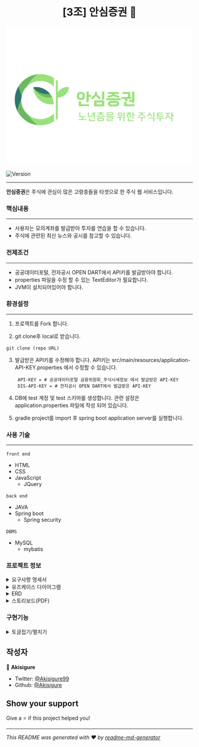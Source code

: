 <h1 align="center">[3조] 안심증권 👋</h1>
<p align="center"><img alt="logo" src="https://github.com/Akisigure/seniorInvest/blob/main/src/main/webapp/img/logo.png" /></p>
<p>
  <img alt="Version" src="https://img.shields.io/badge/version-1.0-blue.svg?cacheSeconds=2592000" />
  <a href="https://twitter.com/Akisigure99" target="_blank">
  </a>
</p>

<hr>

<b>안심증권</b>은 주식에 관심이 많은 고령층들을 타겟으로 한 주식 웹 서비스입니다.

### 핵심내용
<hr>

* 사용자는 모의계좌를 발급받아 투자를 연습을 할 수 있습니다.
* 주식에 관련된 최신 뉴스와 공시를 참고할 수 있습니다.

### 전제조건
<hr>

* 공공데이터포털, 전자공시 OPEN DART에서 API키를 발급받아야 합니다.
* properties 파일을 수정 할 수 있는 TextEditor가 필요합니다.
* JVM이 설치되어있어야 합니다.

### 환경설정
<hr>

1. 프로젝트를 Fork 합니다.

2. git clone후 local로 받습니다.
  ```git
  git clone (repo URL)
  ```
3. 발급받은 API키를 수정해야 합니다.
   API키는 src/main/resources/application-API-KEY.properties 에서 수정할 수 있습니다.

   ```application-API-KEY.properties
    API-KEY = # 공공데이터포털 금융위원회_주식시세정보 에서 발급받은 API-KEY
    DIS-API-KEY = # 전자공시 OPEN DART에서 발급받은 API-KEY
   ```

4. DB에 test 계정 및 test 스키마를 생성합니다. 관련 설정은 application.properties 파일에 작성 되어 있습니다.

5. gradle project를 import 후 spring boot application server를 실행합니다.

### 사용 기술
<hr>

```front end```
* HTML
* CSS
* JavaScript
  * JQuery

```back end```
* JAVA
* Spring boot
  * Spring security

```DBMS```
* MySQL
  * mybatis


### 프로젝트 정보

 <details>
<summary> 요구사항 명세서 </summary>
<div markdown="1">

![요구사항 명세서](https://github.com/Akisigure/seniorInvest/assets/122990146/5f1a6685-12a9-471a-90ff-1ed4b7875b2e)


</div>
</details>
 

 <details>
<summary> 유즈케이스 다이어그램 </summary>
<div markdown="1">

![유즈케이스 다이어그램](https://github.com/Akisigure/seniorInvest/assets/122990146/b0e35f5c-5b15-40b5-81ee-c3f924fb2bce)

</div>
</details>

 <details>
<summary> ERD </summary>
<div markdown="1">

![ERD](https://github.com/Akisigure/seniorInvest/assets/122990146/0145bb32-815d-4329-a6e0-1b18bcea7c47)

</div>
</details>

 <details>
<summary> 스토리보드(PDF) </summary>
<div markdown="1">

 * [스토리보드](https://github.com/Akisigure/seniorInvest/files/11684842/_3.pdf) 

</div>
</details>

### 구현기능

 <details>
<summary> 토글접기/펼치기 </summary>
<div markdown="1">

 * 로그인 / 회원가입

 * 즐겨찾기
  
 * 주식매수
  
 * 주식매도
  
 * 공시
  
 * 뉴스
  
 * 공지사항
  
 * Q&A
 
 * 관리자 페이지

</div>
</details>



## 작성자

👤 **Akisigure**

* Twitter: [@Akisigure99](https://twitter.com/Akisigure99)
* Github: [@Akisigure](https://github.com/Akisigure)

## Show your support

Give a ⭐️ if this project helped you!

***
_This README was generated with ❤️ by [readme-md-generator](https://github.com/kefranabg/readme-md-generator)_

